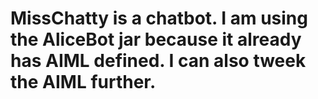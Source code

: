 # MissChatty is a chatbot. I am using the AliceBot jar because it already has AIML defined. I can also tweek the AIML further.

